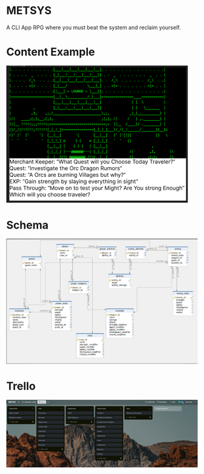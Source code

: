 # METSYS
A CLI App RPG where you must beat the system and reclaim yourself. 

<h1>Content Example</h1>
<img src=https://github.com/TheeCryptoKing/METSYS/blob/main/image_2023-06-05_140956105.png/>

<h1>Schema</h1>
<img src=https://github.com/TheeCryptoKing/METSYS/blob/main/image_2023-06-05_135008665.png/>

<h1>Trello</h1>
<img src=image_2023-06-05_114513395.png/>
